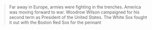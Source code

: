 
> Far away in
> Europe, armies were fighting in the trenches. America was moving forward to
> war. Woodrow Wilson campaigned for his second term as President of the United
> States. The White Sox fought it out with the Boston Red Sox for the pennant